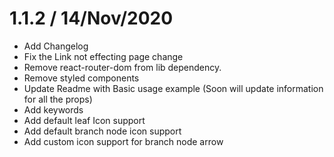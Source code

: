 # 1.1.2 / 14/Nov/2020

- Add Changelog
- Fix the Link not effecting page change
- Remove react-router-dom from lib dependency.
- Remove styled components
- Update Readme with Basic usage example (Soon will update information for all the props)
- Add keywords
- Add default leaf Icon support
- Add default branch node icon support
- Add custom icon support for branch node arrow

